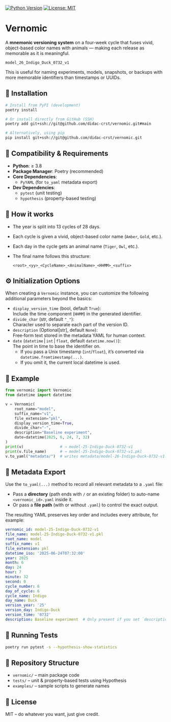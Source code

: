 [![Python Version](https://img.shields.io/badge/python-3.8%2B-blue)](https://www.python.org)
[![License: MIT](https://img.shields.io/badge/License-MIT-green.svg)](LICENSE)

# Vernomic

A **mnemonic versioning system** on a four-week cycle that fuses vivid, object-based color names
with animals — making each release as memorable as it is meaningful.

    model_26_Indigo_Duck_0732_v1

This is useful for naming experiments, models, snapshots, or backups with more memorable identifiers than timestamps or UUIDs.

## 🔧 Installation

```bash
# Install from PyPI (development)
poetry install

# Or install directly from GitHub (SSH)
poetry add git+ssh://git@github.com/didac-crst/vernomic.git#main

# Alternatively, using pip
pip install git+ssh://git@github.com/didac-crst/vernomic.git
```

## 🔄 Compatibility & Requirements

- **Python**: ≥ 3.8  
- **Package Manager**: Poetry (recommended)  
- **Core Dependencies**:  
    - `PyYAML` (for `to_yaml` metadata export)  
- **Dev Dependencies**:  
    - `pytest` (unit testing)  
    - `hypothesis` (property-based testing)  

## 🧠 How it works

- The year is split into 13 cycles of 28 days.  
- Each cycle is given a vivid, object-based color name (`Amber`, `Gold`, etc.).  
- Each day in the cycle gets an animal name (`Tiger`, `Owl`, etc.).  
- The final name follows this structure:

    `<root>_<yy>_<CycleName>_<AnimalName>_<HHMM>_<suffix>`

## ⚙️ Initialization Options

When creating a `Vernomic` instance, you can customize the following additional parameters beyond the basics:

- `display_version_time` (bool, default `True`):  
    Include the time component (`HHMM`) in the generated identifier.  
- `divide_char` (str, default `"_"`):  
    Character used to separate each part of the version ID.  
- `description` (Optional[str], default `None`):  
    Free‑form text stored in the metadata YAML for human context.  
- `date` (`datetime` | `int` | `float`, default `datetime.now()`):  
    The point in time to base the identifier on.  
    - If you pass a Unix timestamp (`int`/`float`), it’s converted via `datetime.fromtimestamp(...)`.  
    - If you omit it, the current local datetime is used.

## 🐍 Example

```python
from vernomic import Vernomic
from datetime import datetime

v = Vernomic(
    root_name="model",
    suffix_name="v1",
    file_extension="pkl",
    display_version_time=True,
    divide_char="-",
    description="Baseline experiment",
    date=datetime(2025, 6, 24, 7, 32)
)
print(v)                # → model-25-Indigo-Duck-0732-v1
print(v.file_name)      # → model-25-Indigo-Duck-0732-v1.pkl
v.to_yaml("metadata/")  # writes metadata/model-26-Indigo-Duck-0732-v1.yaml
```

## 📝 Metadata Export

Use the `to_yaml(...)` method to record all relevant metadata to a `.yaml` file:

- Pass a **directory** (path ends with `/` or an existing folder) to auto-name  
    `<vernomic_id>.yaml` inside it.  
- Or pass a **file path** (with or without `.yaml`) to control the exact output.

The resulting YAML preserves key order and includes every attribute, for example:

```yaml
vernomic_id: model-25-Indigo-Duck-0732-v1
file_name: model-25-Indigo-Duck-0732-v1.pkl
root_name: model
suffix_name: v1
file_extension: pkl
datetime_iso: '2025-06-24T07:32:00'
year: 2025
month: 6
day: 24
hour: 7
minute: 32
second: 0
cycle_number: 6
day_of_cycle: 6
cycle_name: Indigo
day_name: Duck
version_year: '25'
version_day: Indigo-Duck
version_time: '0732'
description: Baseline experiment  # Only present if you set `description`
```

## 🧪 Running Tests

```bash
poetry run pytest -s --hypothesis-show-statistics
```

## 📁 Repository Structure

- `vernomic/` – main package code  
- `tests/` – unit & property-based tests using Hypothesis  
- `examples/` – sample scripts to generate names  

## 📜 License

MIT – do whatever you want, just give credit.
